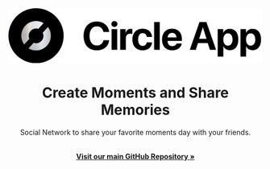 <div align="center">
  <a href="https://github.com/Circle-Company/Circle-App" target="_blank">
  <picture>
    <source media="(prefers-color-scheme: dark)" srcset="https://github.com/Circle-Company/.github/blob/017be356b03006489d7ae887a961f87f381dc681/profile/App%20Logo%20Dark.png">
    <img alt="Circle Logo" src="https://github.com/Circle-Company/.github/blob/017be356b03006489d7ae887a961f87f381dc681/profile/App%20Logo%20Light.png" width="530"/>
  </picture>
  </a>
</div>

<h1 align="center">Create Moments and Share Memories</h1>

<div align="center">
Social Network to share your favorite moments day with your friends.
</div>

  <p align="center">
    <br />
    <a href="https://github.com/Circle-Company/Circle-App" rel="dofollow"><strong>Visit our main GitHub Repository »</strong></a>
    <br />
  </p>
